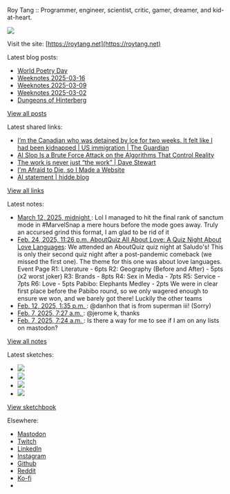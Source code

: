 Roy Tang :: Programmer, engineer, scientist, critic, gamer, dreamer, and kid-at-heart.

![](https://roytang.net/static/img/profile.jpg)

Visit the site: [https://roytang.net](https://roytang.net)

Latest blog posts:

- [World Poetry Day](https://roytang.net/2025/03/world-poetry-day/)
- [Weeknotes 2025-03-16](https://roytang.net/2025/03/weeknotes-03-16/)
- [Weeknotes 2025-03-09](https://roytang.net/2025/03/weeknotes-03-09/)
- [Weeknotes 2025-03-02](https://roytang.net/2025/03/weeknotes-03-02/)
- [Dungeons of Hinterberg](https://roytang.net/2025/02/hinterberg/)

[View all posts](https://roytang.net/blog)

Latest shared links:

- [I’m the Canadian who was detained by Ice for two weeks. It felt like I had been kidnapped  | US immigration | The Guardian](https://roytang.net/2025/03/9a4953a75fdc6aaff923ea62cd934df0/)
- [AI Slop Is a Brute Force Attack on the Algorithms That Control Reality](https://roytang.net/2025/03/b99206af68ee1d0ef34a6d84c2c9417c/)
- [The work is never just “the work” | Dave Stewart](https://roytang.net/2025/03/21bbcedd4ff5264c1a10110697e72199/)
- [I&#x27;m Afraid to Die, so I Made a Website](https://roytang.net/2025/03/cdd13659ff14efafc4cdb3e01b0e9d68/)
- [AI statement | hidde.blog](https://roytang.net/2025/03/a4e491f636b4ec88dfd54ec21fe5fec7/)

[View all links](https://roytang.net/links)

Latest notes:

- [March 12, 2025, midnight ](https://roytang.net/2025/03/114144629750867086/): Lol I managed to hit the final rank of sanctum mode in #MarvelSnap a mere hours before the mode goes away. Truly an accursed grind this format, I am glad to be rid of it
- [Feb. 24, 2025, 11:26 p.m. AboutQuiz All About Love: A Quiz Night About Love Languages](https://roytang.net/2025/02/aboutquiz-love/): We attended an AboutQuiz quiz night at Saludo&#x27;s! This is only their second quiz night after a post-pandemic comeback (we missed the first one). The theme for this one was about love languages. Event Page R1: Literature - 6pts R2: Geography (Before and After) - 5pts (x2 worst joker) R3: Brands - 8pts R4: Sex in Media - 7pts R5: Service - 7pts R6: Love - 5pts Pabibo: Elephants Medley - 2pts We were in clear first place before the Pabibo round, so we only wagered enough to ensure we won, and we barely got there! Luckily the other teams
- [Feb. 12, 2025, 1:35 p.m. ](https://roytang.net/2025/02/113989291811261811/): @danhon that is from superman iii! (Sorry)
- [Feb. 7, 2025, 7:27 a.m. ](https://roytang.net/2025/02/113959530653000406/): @jerome k, thanks
- [Feb. 7, 2025, 7:24 a.m. ](https://roytang.net/2025/02/113959517617315522/): Is there a way for me to see if I am on any lists on mastodon?

[View all notes](https://roytang.net/notes)

Latest sketches:


- ![](https://roytang.net/media/cache/32/e6/32e6bccc49e8369f7e33d4b393e24821.jpg)
- ![](https://roytang.net/media/cache/6d/bb/6dbb65d9198fe1692eed00385ef079c4.jpg)
- ![](https://roytang.net/media/cache/55/78/5578c142afd534e31f9723865e041b14.jpg)
- ![](https://roytang.net/media/cache/e0/47/e04715db3c9bfcb822e974a7b4743eef.jpg)

[View sketchbook](https://roytang.net/albums/sketchbook)


Elsewhere:

- [Mastodon](https://indieweb.social/@roytang)
- [Twitch](https://twitch.tv/twitchyroy)
- [LinkedIn](https://www.linkedin.com/in/roytang)
- [Instagram](https://instagram.com/roytang0400)
- [Github](https://github.com/roytang)
- [Reddit](https://reddit.com/u/hungryroy)
- [Ko-fi](https://ko-fi.com/roytang)
- [](mailto:hello@roytang.net)